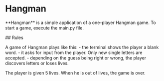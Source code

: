 # Hangman
<p>**Hangman** is a simple application of a one-player Hangman game.
To start a game, execute the main.py file.
</p>
## Rules
<p>A game of Hangman plays like this:
  - the terminal shows the player a blank word.
  - it asks for input from the player. Only new single letters are accepted.
  - depending on the guess being right or wrong, the player discovers letters or loses lives.
 </p>
 <p>The player is given 5 lives. When he is out of lives, the game is over.
  </p>
  
  
